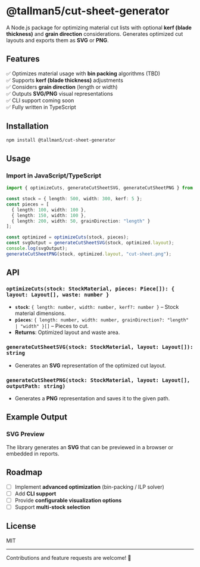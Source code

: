 # @tallman5/cut-sheet-generator

A Node.js package for optimizing material cut lists with optional **kerf (blade thickness)** and **grain direction** considerations. Generates optimized cut layouts and exports them as **SVG** or **PNG**.

## Features
✅ Optimizes material usage with **bin packing** algorithms (TBD)  
✅ Supports **kerf (blade thickness)** adjustments  
✅ Considers **grain direction** (length or width)  
✅ Outputs **SVG/PNG** visual representations  
✅ CLI support coming soon  
✅ Fully written in TypeScript  

## Installation
```sh
npm install @tallman5/cut-sheet-generator
```

## Usage
### Import in JavaScript/TypeScript
```ts
import { optimizeCuts, generateCutSheetSVG, generateCutSheetPNG } from "@tallman5/cut-sheet-generator";

const stock = { length: 500, width: 300, kerf: 5 };
const pieces = [
  { length: 100, width: 100 },
  { length: 150, width: 100 },
  { length: 200, width: 50, grainDirection: "length" }
];

const optimized = optimizeCuts(stock, pieces);
const svgOutput = generateCutSheetSVG(stock, optimized.layout);
console.log(svgOutput);
generateCutSheetPNG(stock, optimized.layout, "cut-sheet.png");
```

## API
### `optimizeCuts(stock: StockMaterial, pieces: Piece[]): { layout: Layout[], waste: number }`
- **`stock`**: `{ length: number, width: number, kerf?: number }` – Stock material dimensions.
- **`pieces`**: `{ length: number, width: number, grainDirection?: "length" | "width" }[]` – Pieces to cut.
- **Returns**: Optimized layout and waste area.

### `generateCutSheetSVG(stock: StockMaterial, layout: Layout[]): string`
- Generates an **SVG** representation of the optimized cut layout.

### `generateCutSheetPNG(stock: StockMaterial, layout: Layout[], outputPath: string)`
- Generates a **PNG** representation and saves it to the given path.

## Example Output
### **SVG Preview**
The library generates an **SVG** that can be previewed in a browser or embedded in reports.

## Roadmap
- [ ] Implement **advanced optimization** (bin-packing / ILP solver)
- [ ] Add **CLI support**
- [ ] Provide **configurable visualization options**
- [ ] Support **multi-stock selection**

## License
MIT

---
Contributions and feature requests are welcome! 🚀
